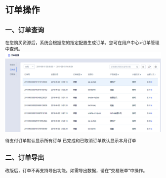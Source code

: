 

# 订单操作

## 一、订单查询

在您购买资源后，系统会根据您的指定配置生成订单。您可在用户中心\>订单管理中查询。
![image](/images/20190603140618.png)

待支付订单默认显示所有订单
已完成和已取消订单默认显示本月订单

## 二、订单导出

改版后，订单不再支持导出功能。如需导出数据，请在“交易账单“中操作。
